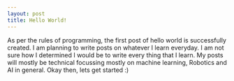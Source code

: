 ```yaml
---
layout: post
title: Hello World!
---
```

As per the rules of programming, the first post of hello world is successfully created. I am planning to write posts on whatever I learn everyday. I am not sure how I determined I would be to write every thing that I learn. My posts will mostly be technical focussing mostly on machine learning, Robotics and AI in general. Okay then, lets get started :)
